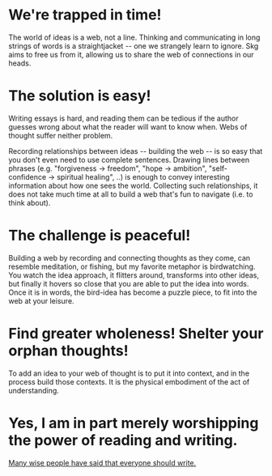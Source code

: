 # We're trapped in time!
The world of ideas is a web, not a line. Thinking and communicating in long strings of words is a straightjacket -- one we strangely learn to ignore. Skg aims to free us from it, allowing us to share the web of connections in our heads.

# The solution is easy!
Writing essays is hard, and reading them can be tedious if the author guesses wrong about what the reader will want to know when. Webs of thought suffer neither problem.

Recording relationships between ideas -- building the web -- is so easy that you don't even need to use complete sentences. Drawing lines between phrases (e.g. "forgiveness -> freedom", "hope -> ambition", "self-confidence -> spiritual healing", ..) is enough to convey interesting information about how one sees the world. Collecting such relationships, it does not take much time at all to build a web that's fun to navigate (i.e. to think about).

# The challenge is peaceful!
Building a web by recording and connecting thoughts as they come, can resemble meditation, or fishing, but my favorite metaphor is birdwatching. You watch the idea approach, it flitters around, transforms into other ideas, but finally it hovers so close that you are able to put the idea into words. Once it is in words, the bird-idea has become a puzzle piece, to fit into the web at your leisure.

# Find greater wholeness! Shelter your orphan thoughts!
To add an idea to your web of thought is to put it into context, and in the process build those contexts. It is the physical embodiment of the act of understanding.

# Yes, I am in part merely worshipping the power of reading and writing.
[Many wise people have said that everyone should write.](wise-people-say-write.md)
